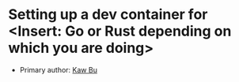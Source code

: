 # Setting up a dev container for <Insert: Go or Rust depending on which you are doing>

* Primary author: [Kaw Bu](https://github.com/kawbu)
